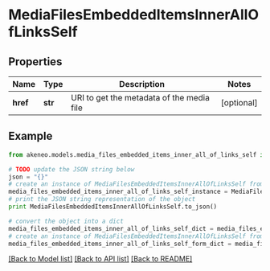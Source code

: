 # MediaFilesEmbeddedItemsInnerAllOfLinksSelf


## Properties
Name | Type | Description | Notes
------------ | ------------- | ------------- | -------------
**href** | **str** | URI to get the metadata of the media file | [optional] 

## Example

```python
from akeneo.models.media_files_embedded_items_inner_all_of_links_self import MediaFilesEmbeddedItemsInnerAllOfLinksSelf

# TODO update the JSON string below
json = "{}"
# create an instance of MediaFilesEmbeddedItemsInnerAllOfLinksSelf from a JSON string
media_files_embedded_items_inner_all_of_links_self_instance = MediaFilesEmbeddedItemsInnerAllOfLinksSelf.from_json(json)
# print the JSON string representation of the object
print MediaFilesEmbeddedItemsInnerAllOfLinksSelf.to_json()

# convert the object into a dict
media_files_embedded_items_inner_all_of_links_self_dict = media_files_embedded_items_inner_all_of_links_self_instance.to_dict()
# create an instance of MediaFilesEmbeddedItemsInnerAllOfLinksSelf from a dict
media_files_embedded_items_inner_all_of_links_self_form_dict = media_files_embedded_items_inner_all_of_links_self.from_dict(media_files_embedded_items_inner_all_of_links_self_dict)
```
[[Back to Model list]](../README.md#documentation-for-models) [[Back to API list]](../README.md#documentation-for-api-endpoints) [[Back to README]](../README.md)



